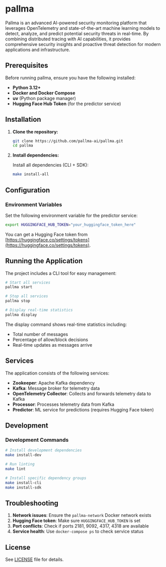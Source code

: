 # pallma

Pallma is an advanced AI-powered security monitoring platform that leverages OpenTelemetry and state-of-the-art machine learning models to detect, analyze, and predict potential security threats in real-time. By combining distributed tracing with AI capabilities, it provides comprehensive security insights and proactive threat detection for modern applications and infrastructure.

## Prerequisites

Before running pallma, ensure you have the following installed:

- **Python 3.12+**
- **Docker and Docker Compose**
- **uv** (Python package manager)
- **Hugging Face Hub Token** (for the predictor service)

## Installation

1. **Clone the repository:**
   ```bash
   git clone https://github.com/pallma-ai/pallma.git
   cd pallma
   ```

2. **Install dependencies:**
   
   Install all dependencies (CLI + SDK):
   ```bash
   make install-all
   ```

## Configuration

### Environment Variables

Set the following environment variable for the predictor service:

```bash
export HUGGINGFACE_HUB_TOKEN="your_huggingface_token_here"
```

You can get a Hugging Face token from [https://huggingface.co/settings/tokens](https://huggingface.co/settings/tokens).

## Running the Application

The project includes a CLI tool for easy management:

```bash
# Start all services
pallma start

# Stop all services
pallma stop

# Display real-time statistics
pallma display
```

The display command shows real-time statistics including:
- Total number of messages
- Percentage of allow/block decisions
- Real-time updates as messages arrive

## Services

The application consists of the following services:

- **Zookeeper**: Apache Kafka dependency
- **Kafka**: Message broker for telemetry data
- **OpenTelemetry Collector**: Collects and forwards telemetry data to Kafka
- **Processor**: Processes telemetry data from Kafka
- **Predictor**: ML service for predictions (requires Hugging Face token)

## Development

### Development Commands

```bash
# Install development dependencies
make install-dev

# Run linting
make lint

# Install specific dependency groups
make install-cli
make install-sdk
```

## Troubleshooting

1. **Network issues**: Ensure the `pallma-network` Docker network exists
2. **Hugging Face token**: Make sure `HUGGINGFACE_HUB_TOKEN` is set
3. **Port conflicts**: Check if ports 2181, 9092, 4317, 4318 are available
4. **Service health**: Use `docker-compose ps` to check service status

## License

See [LICENSE](LICENSE) file for details.